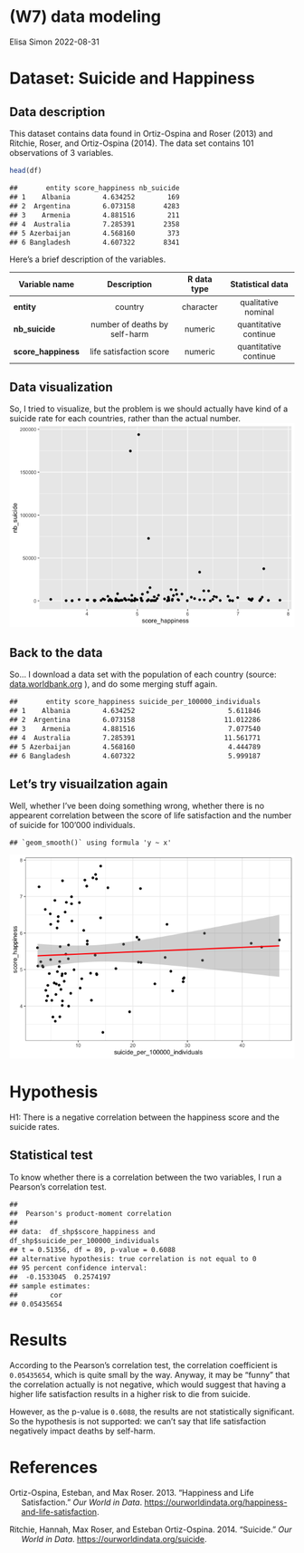 (W7) data modeling
================
Elisa Simon
2022-08-31

# Dataset: Suicide and Happiness

## Data description

This dataset contains data found in Ortiz-Ospina and Roser (2013) and
Ritchie, Roser, and Ortiz-Ospina (2014). The data set contains 101
observations of 3 variables.

``` r
head(df)
```

    ##       entity score_happiness nb_suicide
    ## 1    Albania        4.634252        169
    ## 2  Argentina        6.073158       4283
    ## 3    Armenia        4.881516        211
    ## 4  Australia        7.285391       2358
    ## 5 Azerbaijan        4.568160        373
    ## 6 Bangladesh        4.607322       8341

Here’s a brief description of the variables.

| Variable name       |        **Description**        | **R data type** | **Statistical data**  |
|---------------------|:-----------------------------:|:---------------:|:---------------------:|
| **entity**          |            country            |    character    |  qualitative nominal  |
| **nb_suicide**      | number of deaths by self-harm |     numeric     | quantitative continue |
| **score_happiness** |    life satisfaction score    |     numeric     | quantitative continue |

## Data visualization

So, I tried to visualize, but the problem is we should actually have
kind of a suicide rate for each countries, rather than the actual
number. ![](W7_files/figure-gfm/unnamed-chunk-4-1.png)<!-- -->

## Back to the data

So… I download a data set with the population of each country (source:
[data.worldbank.org](https://data.worldbank.org/indicator/SP.POP.TOTL?end=2021&start=1960%20#ref)
), and do some merging stuff again.

    ##       entity score_happiness suicide_per_100000_individuals
    ## 1    Albania        4.634252                       5.611846
    ## 2  Argentina        6.073158                      11.012286
    ## 3    Armenia        4.881516                       7.077540
    ## 4  Australia        7.285391                      11.561771
    ## 5 Azerbaijan        4.568160                       4.444789
    ## 6 Bangladesh        4.607322                       5.999187

## Let’s try visuailzation again

Well, whether I’ve been doing something wrong, whether there is no
appearent correlation between the score of life satisfaction and the
number of suicide for 100’000 individuals.

    ## `geom_smooth()` using formula 'y ~ x'

![](W7_files/figure-gfm/unnamed-chunk-7-1.png)<!-- -->

# Hypothesis

H1: There is a negative correlation between the happiness score and the
suicide rates.

## Statistical test

To know whether there is a correlation between the two variables, I run
a Pearson’s correlation test.

    ## 
    ##  Pearson's product-moment correlation
    ## 
    ## data:  df_shp$score_happiness and df_shp$suicide_per_100000_individuals
    ## t = 0.51356, df = 89, p-value = 0.6088
    ## alternative hypothesis: true correlation is not equal to 0
    ## 95 percent confidence interval:
    ##  -0.1533045  0.2574197
    ## sample estimates:
    ##        cor 
    ## 0.05435654

# Results

According to the Pearson’s correlation test, the correlation coefficient
is `0.05435654`, which is quite small by the way. Anyway, it may be
“funny” that the correlation actually is not negative, which would
suggest that having a higher life satisfaction results in a higher risk
to die from suicide.

However, as the p-value is `0.6088`, the results are not statistically
significant. So the hypothesis is not supported: we can’t say that life
satisfaction negatively impact deaths by self-harm.

# References

<div id="refs" class="references csl-bib-body hanging-indent">

<div id="ref-ortiz-ospina_happiness_2013" class="csl-entry">

Ortiz-Ospina, Esteban, and Max Roser. 2013. “Happiness and Life
Satisfaction.” *Our World in Data*.
<https://ourworldindata.org/happiness-and-life-satisfaction>.

</div>

<div id="ref-ritchie_suicide_2014" class="csl-entry">

Ritchie, Hannah, Max Roser, and Esteban Ortiz-Ospina. 2014. “Suicide.”
*Our World in Data*. <https://ourworldindata.org/suicide>.

</div>

</div>
